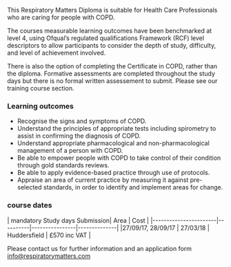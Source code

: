 This Respiratory Matters Diploma is suitable for Health Care Professionals who are caring for people with COPD.

The courses measurable learning outcomes have been benchmarked at level 4, using Ofqual’s regulated qualifications Framework (RCF) level descriptors to allow participants to consider the depth of study, difficulty, and level of achievement involved. 

There is also the option of completing the Certificate in COPD, rather than the diploma. Formative assessments are completed throughout the study days but there is no formal written assessement to submit. Please see our training course section.

### Learning outcomes

* Recognise the signs and symptoms of COPD.
* Understand the principles of appropriate tests including spirometry to assist in confirming the diagnosis of COPD.
* Understand appropriate pharmacological and non-pharmacological management of a person with COPD.
* Be able to empower people with COPD to take control of their condition through gold standards reviews.
* Be able to apply evidence-based practice through use of protocols.
* Appraise an area of current practice by measuring it against pre-selected standards, in order to identify and implement   areas for change.

### course dates

| mandatory Study days   Submission| Area           | Cost         |
|-----------------------|----------|----------------|--------------| 
|27/09/17, 28/09/17     | 27/03/18 | Huddersfield   | £570 inc VAT | 
 

Please contact us for further information and an application form info@respiratorymatters.com
